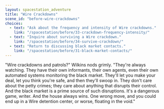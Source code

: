```yaml
---
layout: spacestation_adventure
title: "Wire Crackdowns"
scene_id: "before-wire-crackdowns"
choices:
  - text: "Ask about the frequency and intensity of Wire crackdowns."
    link: "/spacestation/before/33-crackdown-frequency-intensity/"
  - text: "Inquire about surviving a Wire crackdown."
    link: "/spacestation/before/34-survive-crackdown/"
  - text: "Return to discussing black market contacts."
    link: "/spacestation/before/31-black-market-contacts/"
---
```


"Wire crackdowns and patrols?" Wilkins nods grimly. "They're always watching. They have their own informants, their own agents, even their own automated systems monitoring the black market. They'll let you make your deal, let you think you're safe, and then they'll swoop in. They don't care about the petty crimes; they care about anything that disrupts their control. And the black market is a prime source of such disruptions. It's a dangerous game, writer. And the house always wins. One wrong move, and you could end up in a Wire detention center, or worse, floating in the void."
